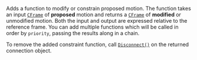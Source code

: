 Adds a function to modify or constrain proposed motion. The function takes
an input [`CFrame`](https://create.roblox.com/docs/reference/engine/datatypes/CFrame) of **proposed** motion and returns a
[`CFrame`](https://create.roblox.com/docs/reference/engine/datatypes/CFrame) of **modified** or unmodified motion. Both the input and
output are expressed relative to the reference frame. You can add multiple
functions which will be called in order by `priority`, passing the results
along in a chain.

To remove the added constraint function, call
[`Disconnect()`](https://create.roblox.com/docs/reference/engine/datatypes/RBXScriptConnection:Disconnect()) on the returned
connection object.